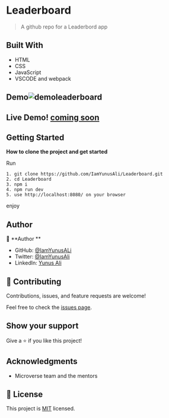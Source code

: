 # Leaderboard

> A github repo for a Leaderbord app

## Built With

- HTML
- CSS
- JavaScript
- VSCODE and webpack
## Demo![demoleaderboard](https://user-images.githubusercontent.com/32224137/179479270-9672406f-638e-4861-8473-d80a0e19e89b.png)

## Live Demo! [coming soon]()

## Getting Started

**How to clone the project and get started**

Run

```
1. git clone https://github.com/IamYunusAli/Leaderboard.git
2. cd Leaderboard
3. npm i
4. npm run dev
5. use http://localhost:8080/ on your browser
```

enjoy

## Author

👤 **Author **

- GitHub: [@IamYunusALi](https://github.com/iamyunusali)
- Twitter: [@IamYunusAli](https://twitter.com/iamyunusali)
- LinkedIn: [Yunus Ali](https://linkedin.com/in/iamyunusali)

## 🤝 Contributing

Contributions, issues, and feature requests are welcome!

Feel free to check the [issues page](../../issues/).

## Show your support

Give a ⭐️ if you like this project!

## Acknowledgments

- Microverse team and the mentors

## 📝 License

This project is [MIT](./MIT.md) licensed.
